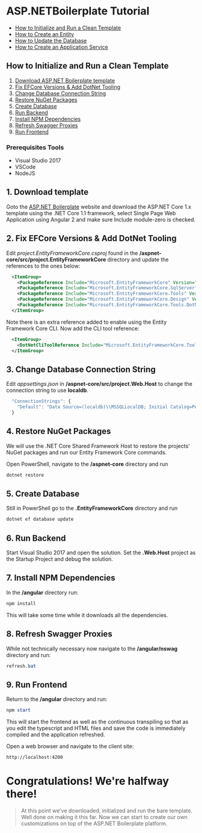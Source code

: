 # ASP\.NETBoilerplate Tutorial
* [How to Initialize and Run a Clean Template](how-to-initialize-and-run-a-clean-template)
* [How to Create an Entity]()
* [How to Update the Database]()
* [How to Create an Application Service]()

## How to Initialize and Run a Clean Template
1. [Download ASP\.NET Boilerplate template](#1-download-template)
2. [Fix EFCore Versions & Add DotNet Tooling](#2-fix-efcore-versions--add-dotnet-tooling)
3. [Change Database Connection String](#3-change-database-connection-string)
4. [Restore NuGet Packages](#4-restore-nuget-packages)
5. [Create Database](#5-create-database)
6. [Run Backend](#6-run-backend)
7. [Install NPM Dependencies](#7-install-npm-dependencies)
8. [Refresh Swagger Proxies](#8-refresh-swagger-proxies)
9. [Run Frontend](#9-run-frontend)

### Prerequisites Tools
* Visual Studio 2017
* VSCode
* NodeJS

## 1. Download template
Goto the [ASP.NET Boilerplate](https://www.aspnetboilerplate.com) website and download the ASP\.NET Core 1.x template using the .NET Core 1.1 framework, select Single Page Web Application using Angular 2 and make sure Include module-zero is checked.

## 2. Fix EFCore Versions & Add DotNet Tooling
Edit _project.EntityFrameworkCore.csproj_ found in the __/aspnet-core/src/project.EntityFrameworkCore__ directory and update the references to the ones below:
```xml
  <ItemGroup>
    <PackageReference Include="Microsoft.EntityFrameworkCore" Version="1.1.2" />
    <PackageReference Include="Microsoft.EntityFrameworkCore.SqlServer" Version="1.1.2" />
    <PackageReference Include="Microsoft.EntityFrameworkCore.Tools" Version="1.1.1" />
    <PackageReference Include="Microsoft.EntityFrameworkCore.Design" Version="1.1.2" />
    <PackageReference Include="Microsoft.EntityFrameworkCore.Tools.DotNet" Version="1.0.1" />
  </ItemGroup>
```
Note there is an extra reference added to enable using the Entity Framework Core CLI. Now add the CLI tool reference:
```xml
  <ItemGroup>
    <DotNetCliToolReference Include="Microsoft.EntityFrameworkCore.Tools.DotNet" Version="1.0.1" />
  </ItemGroup>
```

## 3. Change Database Connection String
Edit _appsettings.json_ in __/aspnet-core/src/project.Web.Host__ to change the connection string to use __localdb__.
```javascript
  "ConnectionStrings": {
    "Default": "Data Source=(localdb)\\MSSQLLocalDB; Initial Catalog=PeopleProject;"
  }
```

## 4. Restore NuGet Packages
We will use the .NET Core Shared Framework Host to restore the projects' NuGet packages and run our Entity Framework Core commands.

Open PowerShell, navigate to the __/aspnet-core__ directory and run
```powershell
dotnet restore
```

## 5. Create Database
Still in PowerShell go to the __.EntityFrameworkCore__ directory and run
```powershell
dotnet ef database update
```

## 6. Run Backend
Start Visual Studio 2017 and open the solution. Set the __.Web.Host__ project as the Startup Project and debug the solution.

## 7. Install NPM Dependencies
In the __/angular__ directory run:
```powershell
npm install
```
This will take some time while it downloads all the dependencies.

## 8. Refresh Swagger Proxies
While not technically necessary now navigate to the __/angular/nswag__ directory and run:
```powershell
refresh.bat
```

## 9. Run Frontend
Return to the __/angular__ directory and run:
```powershell
npm start
```
This will start the frontend as well as the continuous transpiling so that as you edit the typescript and HTML files and save the code is immediately compiled and the application refreshed.

Open a web browser and navigate to the client site:
```
http://localhost:4200
```
# Congratulations! We're halfway there!
> At this point we've downloaded, initialized and run the bare template. Well done on making it this far.
> Now we can start to create our own customizations on top of the ASP\.NET Boilerplate platform.
